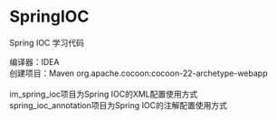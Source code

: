 # SpringIOC
Spring IOC 学习代码

编译器：IDEA<br/>
创建项目：Maven  org.apache.cocoon:cocoon-22-archetype-webapp<br/>
<br/>
im_spring_ioc项目为Spring IOC的XML配置使用方式<br/>
spring_ioc_annotation项目为Spring IOC的注解配置使用方式<br/>
